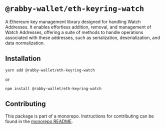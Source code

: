 # `@rabby-wallet/eth-keyring-watch`

A Ethereum key management library designed for handling Watch Addresses. It enables effortless addition, removal, and management of Watch Addresses, offering a suite of methods to handle operations associated with these addresses, such as serialization, deserialization, and data normalization.

## Installation

`yarn add @rabby-wallet/eth-keyring-watch`

or

`npm install @rabby-wallet/eth-keyring-watch`

## Contributing

This package is part of a monorepo. Instructions for contributing can be found in the [monorepo README](https://github.com/RabbyHub/core#readme).
